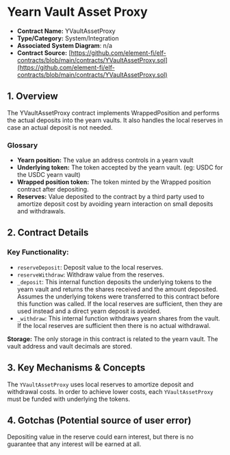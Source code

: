 # Yearn Vault Asset Proxy

* **Contract Name:** YVaultAssetProxy
* **Type/Category:** System/Integration
* **Associated System Diagram**: n/a
* **Contract Source:** [https://github.com/element-fi/elf-contracts/blob/main/contracts/YVaultAssetProxy.sol](https://github.com/element-fi/elf-contracts/blob/main/contracts/YVaultAssetProxy.sol)

## 1. Overview

The YVaultAssetProxy contract implements WrappedPosition and performs the actual deposits into the yearn vaults. It also handles the local reserves in case an actual deposit is not needed.

### **Glossary**

* **Yearn position:** The value an address controls in a yearn vault
* **Underlying token:** The token accepted by the yearn vault. \(eg: USDC for the USDC yearn vault\)
* **Wrapped position token:** The token minted by the Wrapped position contract after depositing.
* **Reserves:** Value deposited to the contract by a third party used to amortize deposit cost by avoiding yearn interaction on small deposits and withdrawals.

## 2. Contract Details

### **Key Functionality:**

* `reserveDeposit`: Deposit value to the local reserves.
* `reserveWithdraw`: Withdraw value from the reserves.
* `_deposit`: This internal function deposits the underlying tokens to the yearn vault and returns the shares received and the amount deposited. Assumes the underlying tokens were transferred to this contract before this function was called. If the local reserves are sufficient, then they are used instead and a direct yearn deposit is avoided.
* `_withdraw`: This internal function withdraws yearn shares from the vault. If the local reserves are sufficient then there is no actual withdrawal.

**Storage:** The only storage in this contract is related to the yearn vault. The vault address and vault decimals are stored.

## 3. Key Mechanisms & Concepts

The `YVaultAssetProxy` uses local reserves to amortize deposit and withdrawal costs. In order to achieve lower costs, each `YVaultAssetProxy` must be funded with underlying the tokens.

## 4. Gotchas \(Potential source of user error\)

Depositing value in the reserve could earn interest, but there is no guarantee that any interest will be earned at all. 

